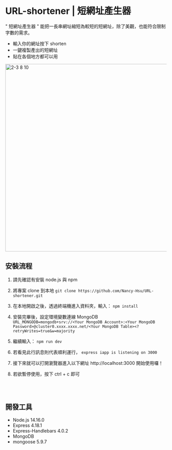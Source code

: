 # URL-shortener |  短網址產生器
" 短網址產生器 " 能把一長串網址縮短為較短的短網址，除了美觀，也能符合限制字數的需求。
- 輸入你的網址按下 shorten
- 一鍵複製產出的短網址
- 貼在各個地方都可以用
<img width="584" alt="2-3 8 10" src="https://user-images.githubusercontent.com/108853120/183852064-8e35857f-0aeb-43c1-b6e0-222058c1e1a0.png">

<br />

## 安裝流程

1. 請先確認有安裝 node.js 與 npm

2. 將專案 clone 到本地 `git clone https://github.com/Nancy-Hsu/URL-shortener.git`

3. 在本地開啟之後，透過終端機進入資料夾，輸入： `npm install`

4. 安裝完畢後，設定環境變數連線 MongoDB `URL_MONGODB=mongodb+srv://<Your MongoDB Account>:<Your MongoDB Password>@cluster0.xxxx.xxxx.net/<Your MongoDB Table><?retryWrites=true&w=majority`

5. 繼續輸入： `npm run dev`

6. 若看見此行訊息則代表順利運行， `express iapp is listening on 3000`

7. 接下來就可以打開瀏覽器進入以下網址 http://localhost:3000 開始使用囉！

8. 若欲暫停使用，按下 ctrl + c 即可

<br />
<br />

## 開發工具
- Node.js 14.16.0
- Express 4.18.1
- Express-Handlebars 4.0.2
- MongoDB
- mongoose 5.9.7
